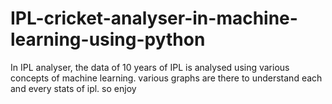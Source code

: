 # IPL-cricket-analyser-in-machine-learning-using-python
 In IPL analyser, the data of 10 years of IPL is analysed using various concepts of machine learning. various graphs are there to understand each and every stats of ipl. so enjoy
